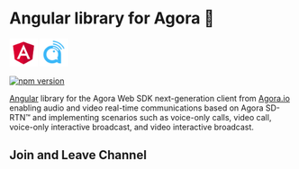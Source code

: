 # Angular library for Agora 🚀
<img src="images/angular-logo.svg" width="50px" height="50px" alt="Angular"/>
<img src="images/agora-logo.png" width="50px" height="50px" alt="Agora"/>

[![npm version](https://badge.fury.io/js/ngx-agora-sdk-ng.svg)](https://badge.fury.io/js/ngx-agora-sdk-ng)

[Angular](https://angular.io/) library for the Agora Web SDK next-generation client from [Agora.io](https://www.agora.io/en/) enabling audio and video real-time communications based on Agora SD-RTN™ and implementing scenarios such as voice-only calls, video call, voice-only interactive broadcast, and video interactive broadcast. 


## Join and Leave Channel
